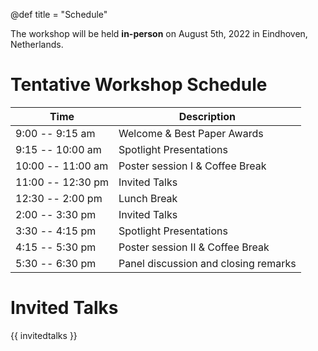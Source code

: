 @def title = "Schedule"

The workshop will be held **in-person** on August 5th, 2022 in Eindhoven, Netherlands.

# Tentative Workshop Schedule

| Time | Description |
|-----------|-----------|
| 9:00 -- 9:15 am | Welcome & Best Paper Awards | 
| 9:15 -- 10:00 am | Spotlight Presentations |
| 10:00 -- 11:00 am | Poster session I & Coffee Break |
| 11:00 -- 12:30 pm | Invited Talks |
| 12:30 -- 2:00 pm | Lunch Break |
| 2:00 -- 3:30 pm | Invited Talks |
| 3:30 -- 4:15 pm | Spotlight Presentations |
| 4:15 -- 5:30 pm | Poster session II & Coffee Break |
| 5:30 -- 6:30 pm | Panel discussion and closing remarks |


# Invited Talks

{{ invitedtalks }}